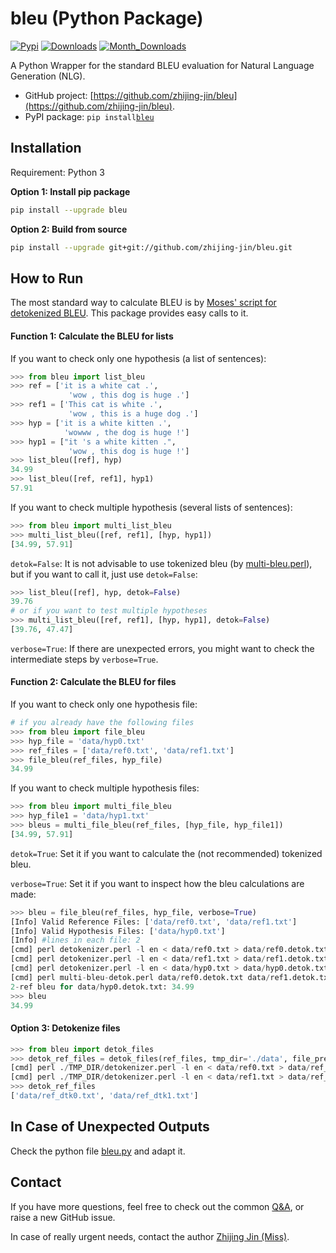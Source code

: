 # bleu (Python Package)
[![Pypi](https://img.shields.io/pypi/v/bleu.svg)](https://pypi.org/project/bleu)
[![Downloads](https://pepy.tech/badge/bleu)](https://pepy.tech/project/bleu)
[![Month_Downloads](https://pepy.tech/badge/bleu/month)](https://pepy.tech/project/bleu/month)

A Python Wrapper for the standard BLEU evaluation for Natural Language Generation (NLG). 
- GitHub project: [https://github.com/zhijing-jin/bleu](https://github.com/zhijing-jin/bleu).
- PyPI package: `pip install`[`bleu`](https://pypi.org/project/bleu/) 

## Installation
Requirement: Python 3

**Option 1: Install pip package**
```bash
pip install --upgrade bleu
```
**Option 2: Build from source**
```bash
pip install --upgrade git+git://github.com/zhijing-jin/bleu.git
```
## How to Run
The most standard way to calculate BLEU is by [Moses' script for detokenized BLEU](https://raw.githubusercontent.com/moses-smt/mosesdecoder/master/scripts/generic/multi-bleu-detok.perl). This package provides easy calls to it. 
#### Function 1: Calculate the BLEU for lists
If you want to check only one hypothesis (a list of sentences):
```python
>>> from bleu import list_bleu
>>> ref = ['it is a white cat .',
             'wow , this dog is huge .']
>>> ref1 = ['This cat is white .',
             'wow , this is a huge dog .']
>>> hyp = ['it is a white kitten .',
            'wowww , the dog is huge !']
>>> hyp1 = ["it 's a white kitten .",
             'wow , this dog is huge !']
>>> list_bleu([ref], hyp)
34.99
>>> list_bleu([ref, ref1], hyp1)
57.91
```
If you want to check multiple hypothesis (several lists of sentences):
```python
>>> from bleu import multi_list_bleu
>>> multi_list_bleu([ref, ref1], [hyp, hyp1])
[34.99, 57.91]
```
`detok=False`: It is not advisable to use tokenized bleu (by [multi-bleu.perl](https://raw.githubusercontent.com/moses-smt/mosesdecoder/master/scripts/generic/multi-bleu.perl)), but if you want to call it, just use `detok=False`:
```python
>>> list_bleu([ref], hyp, detok=False)
39.76
# or if you want to test multiple hypotheses
>>> multi_list_bleu([ref, ref1], [hyp, hyp1], detok=False)
[39.76, 47.47]
```  
`verbose=True`: If there are unexpected errors, you might want to check the intermediate steps by `verbose=True`. 
 
#### Function 2: Calculate the BLEU for files
If you want to check only one hypothesis file:
```python
# if you already have the following files
>>> from bleu import file_bleu
>>> hyp_file = 'data/hyp0.txt'
>>> ref_files = ['data/ref0.txt', 'data/ref1.txt']
>>> file_bleu(ref_files, hyp_file)
34.99
```
If you want to check multiple hypothesis files:
```python
>>> from bleu import multi_file_bleu
>>> hyp_file1 = 'data/hyp1.txt'
>>> bleus = multi_file_bleu(ref_files, [hyp_file, hyp_file1])
[34.99, 57.91]
```
`detok=True`: Set it if you want to calculate the (not recommended) tokenized bleu.

`verbose=True`: Set it if you want to inspect how the bleu calculations are made:
```python
>>> bleu = file_bleu(ref_files, hyp_file, verbose=True)
[Info] Valid Reference Files: ['data/ref0.txt', 'data/ref1.txt']
[Info] Valid Hypothesis Files: ['data/hyp0.txt']
[Info] #lines in each file: 2
[cmd] perl detokenizer.perl -l en < data/ref0.txt > data/ref0.detok.txt 2>/dev/null
[cmd] perl detokenizer.perl -l en < data/ref1.txt > data/ref1.detok.txt 2>/dev/null
[cmd] perl detokenizer.perl -l en < data/hyp0.txt > data/hyp0.detok.txt 2>/dev/null
[cmd] perl multi-bleu-detok.perl data/ref0.detok.txt data/ref1.detok.txt < data/hyp0.detok.txt
2-ref bleu for data/hyp0.detok.txt: 34.99
>>> bleu
34.99
```
#### Option 3: Detokenize files
```python
>>> from bleu import detok_files
>>> detok_ref_files = detok_files(ref_files, tmp_dir='./data', file_prefix='ref_dtk', verbose=True)
[cmd] perl ./TMP_DIR/detokenizer.perl -l en < data/ref0.txt > data/ref_dtk0.txt 2>/dev/null
[cmd] perl ./TMP_DIR/detokenizer.perl -l en < data/ref1.txt > data/ref_dtk1.txt 2>/dev/null
>>> detok_ref_files
['data/ref_dtk0.txt', 'data/ref_dtk1.txt']
```
## In Case of Unexpected Outputs
Check the python file [bleu.py](https://github.com/zhijing-jin/bleu/blob/master/bleu/bleu.py) and adapt it.

## Contact
If you have more questions, feel free to check out the common [Q&A](https://github.com/zhijing-jin/bleu/issues?utf8=%E2%9C%93&q=is%3Aissue), or raise a new GitHub issue.

In case of really urgent needs, contact the author [Zhijing Jin (Miss)](mailto:zhijing.jin@connect.hku.hk).
